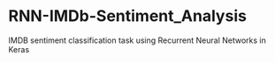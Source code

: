 # RNN-IMDb-Sentiment_Analysis
IMDB sentiment classification task using Recurrent Neural Networks in Keras
